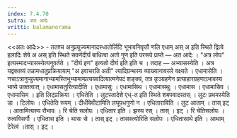 ```yaml
---
index: 7.4.70
sutra: अत आदेः
vritti: balamanorama
---
```


<<अतः आदेः>> - ततश्च अनुप्रयुज्यमानादस्धातोर्लिटि भूभावनिवृत्तौ णलि एधाम् अस् अ इति स्थिते द्वित्वे हलादिः शेषे अ अस् इति स्थिते सवर्णदीर्घं बाधित्वा अतो गुण इति पररूपे प्राप्ते — अत आदेः । "अत्र लोप" इत्यस्मादभ्यासस्येत्यनुवर्तते । "दीर्घ इण" इत्यतो दीर्घ इति इति च । तदाह — अभ्यासस्येति । अत्र यद्वक्तव्यं तन्नामधातुप्रक्रियायाम् "अ इवाचरति अती" त्यादिग्रन्थस्य व्याख्यानावसरे वक्ष्यते । एधामासेति । नचाऽत्रानुप्युज्यमानाभ्यामस्तिभूभ्यामाम्प्रत्ययवदित्यात्मनेपदं शङ्क्यं, तत्र कृञ्ग्रहणेन प्रत्याहारग्रहणाऽभावस्य भाष्ये उक्तत्वात् । एधामासतुरित्यादीति । एधामासुः । एधामासिथ । एधामासथुः । एधामास । एधामासिव । एधामासिम । इति लिट्प्रक्रिया । एधितेति । लुटस्तादेशे एध्-त इति स्थिते शबपवादस्तस् । लुटः प्रथमस्येति डा । टिलोपः । एधितेति रूपम् । दीधीवेवीटामिति लघूपधगुणो न । एधिताराविति । लुट आताम् । तास् इट् । आतामित्यस्य रौभावः । रि चेति सलोपः । एधितार इति । झस्य रस् । तास् । इट् । रि चेतिसलोपः । रुत्वविसर्गौ । एधितास इति । थासः से । तास् इट् । तासस्त्योरिति सलोपः । एधितासाथे इति । आथाम् टेरेत्वं ।तास् । इट् ।